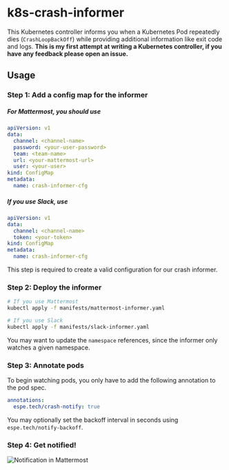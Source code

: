 # k8s-crash-informer

This Kubernetes controller informs you when a Kubernetes Pod repeatedly dies (`CrashLoopBackOff`) while providing additional information like exit code and logs. **This is my first attempt at writing a Kubernetes controller, if you have any feedback please open an issue.**

## Usage

### Step 1: Add a config map for the informer
##### For Mattermost, you should use
```yaml
apiVersion: v1
data:
  channel: <channel-name>
  password: <your-user-password>
  team: <team-name>
  url: <your-mattermost-url>
  user: <your-user>
kind: ConfigMap
metadata:
  name: crash-informer-cfg
```

##### If you use Slack, use
```yaml
apiVersion: v1
data:
  channel: <channel-name>
  token: <your-token>
kind: ConfigMap
metadata:
  name: crash-informer-cfg
```

This step is required to create a valid configuration for our crash informer.

### Step 2: Deploy the informer
```bash
# If you use Mattermost
kubectl apply -f manifests/mattermost-informer.yaml

# If you use Slack
kubectl apply -f manifests/slack-informer.yaml
```

You may want to update the `namespace` references, since the informer only watches a given namespace.

### Step 3: Annotate pods
To begin watching pods, you only have to add the following annotation to the pod spec.

```yaml
annotations:
  espe.tech/crash-notify: true
```

You may optionally set the backoff interval in seconds using `espe.tech/notify-backoff`.

### Step 4: Get notified!

![Notification in Mattermost](https://i.imgur.com/BzJnaRr.png)